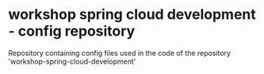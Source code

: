 # workshop spring cloud development - config repository

Repository containing config files used in the code of the repository 'workshop-spring-cloud-development'
